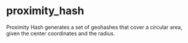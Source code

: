 # proximity_hash
Proximity Hash generates a set of geohashes that cover a circular area, given the center coordinates and the radius.
